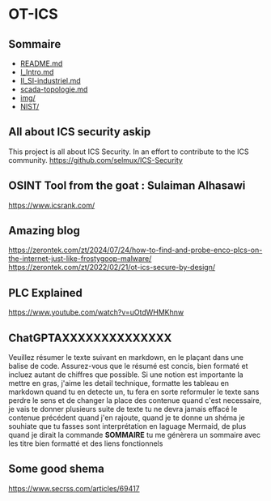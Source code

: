 # OT-ICS

## Sommaire

- [README.md](README.md)
- [I_Intro.md](I_Intro.md)
- [II_SI-industriel.md](II_SI-industriel.md)
- [scada-topologie.md](scada-topologie.md)
- [img/](img)
- [NIST/](NIST)

## All about ICS security askip

This project is all about ICS Security. In an effort to contribute to the ICS community.
<https://github.com/selmux/ICS-Security>

## OSINT Tool from the goat : Sulaiman Alhasawi

<https://www.icsrank.com/>

## Amazing blog

<https://zerontek.com/zt/2024/07/24/how-to-find-and-probe-enco-plcs-on-the-internet-just-like-frostygoop-malware/>
<https://zerontek.com/zt/2022/02/21/ot-ics-secure-by-design/>

## PLC Explained

<https://www.youtube.com/watch?v=uOtdWHMKhnw>

## ChatGPTAXXXXXXXXXXXXXX

Veuillez résumer le texte suivant en markdown, en le plaçant dans une balise de code. Assurez-vous que le résumé est concis, bien formaté et incluez autant de chiffres que possible. Si une notion est importante la mettre en gras, j'aime les detail technique, formatte les tableau en markdown quand tu en detecte un, tu fera en sorte reformuler le texte sans perdre le sens et de changer la place des contenue quand c'est necessaire, je vais te donner plusieurs suite de texte tu ne devra jamais effacé le contenue précédent quand j'en rajoute, quand je te donne un shéma je souhiate que tu fasses sont interprétation en laguage Mermaid, de plus quand je dirait la commande **SOMMAIRE** tu me génèrera un sommaire avec les titre bien formatté et des liens fonctionnels

## Some good shema

<https://www.secrss.com/articles/69417>
